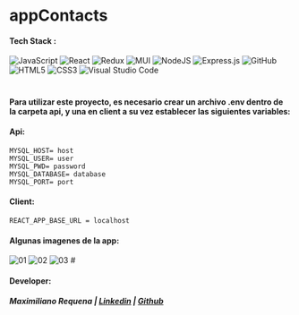 # appContacts


#### Tech Stack :

![JavaScript](https://img.shields.io/badge/javascript-%23323330.svg?style=flat&logo=Javascript&logoColor=%23F7DF1E) ![React](https://img.shields.io/badge/react-%2320232a.svg?style=flat&logo=React&logoColor=%2361DAFB) ![Redux](https://img.shields.io/badge/Redux-%23593d88.svg?style=flat&logo=redux&logoColor=white) ![MUI](https://img.shields.io/badge/MUI-%230081CB.svg?style=flat&logo=Material-ui&logoColor=white) ![NodeJS](https://img.shields.io/badge/node.js-6DA55F?style=flat&logo=Node.js&logoColor=white) ![Express.js](https://img.shields.io/badge/express.js-%23404d59.svg?style=flat&logo=Express&logoColor=%2361DAFB) ![GitHub](https://img.shields.io/badge/Github-%23121011.svg?style=flat&logo=github&logoColor=white)  ![HTML5](https://img.shields.io/badge/html5-%23E34F26.svg?style=flat&logo=HTML5&logoColor=white) ![CSS3](https://img.shields.io/badge/css3-%231572B6.svg?style=flat&logo=CSS3&logoColor=white)
![Visual Studio Code](https://img.shields.io/badge/Visual%20Studio%20Code-0078d7.svg?style=flat&logo=VS-Code&logoColor=white)
#

#### Para utilizar este proyecto, es necesario crear un archivo .env dentro de la carpeta api, y una en client a su vez establecer las siguientes variables:

#### Api:
```
MYSQL_HOST= host
MYSQL_USER= user
MYSQL_PWD= password
MYSQL_DATABASE= database
MYSQL_PORT= port
```
#### Client: 
```
REACT_APP_BASE_URL = localhost
```

#### Algunas imagenes de la app: 

<img src="https://i.ibb.co/KDzCMfh/01.png" alt="01" border="0">
<img src="https://i.ibb.co/mRkW8m4/02.png" alt="02" border="0">
<img src="https://i.ibb.co/pn4dDDx/03.png" alt="03" border="0">
#

#### Developer: 

##### Maximiliano Requena  | [Linkedin](https://www.linkedin.com/in/maximilianorequena/) | [Github](https://github.com/maxxrequena)

#
